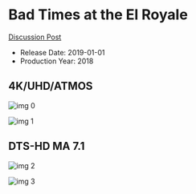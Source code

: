 # Bad Times at the El Royale

[Discussion Post](https://www.avsforum.com/threads/bass-eq-for-filtered-movies.2995212/post-57291066)

* Release Date: 2019-01-01
* Production Year: 2018

## 4K/UHD/ATMOS

![img 0](https://i.imgur.com/Y7FzoL0.jpg)

![img 1](https://i.imgur.com/76AnNa4.jpg)

## DTS-HD MA 7.1

![img 2](https://i.imgur.com/aN8MDYh.jpg)

![img 3](https://i.imgur.com/5YetGTU.jpg)

